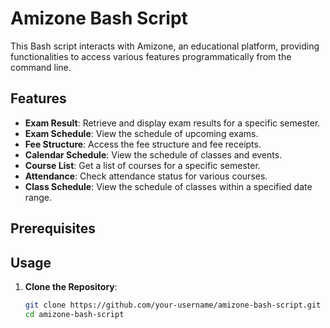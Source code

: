 # Amizone Bash Script

This Bash script interacts with Amizone, an educational platform, providing functionalities to access various features programmatically from the command line.

## Features

- **Exam Result**: Retrieve and display exam results for a specific semester.
- **Exam Schedule**: View the schedule of upcoming exams.
- **Fee Structure**: Access the fee structure and fee receipts.
- **Calendar Schedule**: View the schedule of classes and events.
- **Course List**: Get a list of courses for a specific semester.
- **Attendance**: Check attendance status for various courses.
- **Class Schedule**: View the schedule of classes within a specified date range.

## Prerequisites


## Usage

1. **Clone the Repository**:
   ```bash
   git clone https://github.com/your-username/amizone-bash-script.git
   cd amizone-bash-script

